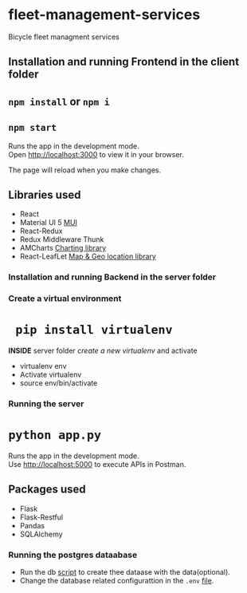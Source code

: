 # fleet-management-services
Bicycle fleet managment services

## Installation and running Frontend in the client folder
## `npm install` or `npm i`

## `npm start`

Runs the app in the development mode.\
Open [http://localhost:3000](http://localhost:3000) to view it in your browser.

The page will reload when you make changes.


## Libraries used
  - React
  - Material UI 5 [MUI](https://mui.com/)
  - React-Redux
  - Redux Middleware Thunk
  - AMCharts [Charting library](https://www.amcharts.com/)
  - React-LeafLet [Map & Geo location library](https://react-leaflet.js.org/)


### Installation and running Backend in the server folder

### Create a virtual environment
# ` pip install virtualenv`

**INSIDE** server folder _create a new virtualenv_ and activate
  - virtualenv env
  - Activate virtualenv
  - source env/bin/activate

### Running the server
# `python app.py`

Runs the app in the development mode.\
Use [http://localhost:5000](http://localhost:5000) to execute APIs in Postman.


## Packages used
  - Flask
  - Flask-Restful
  - Pandas
  - SQLAlchemy

### Running the postgres dataabase
  - Run the db [script](https://github.com/Vin-1991/fleet-services/tree/main/db_script) to create thee dataase with the data(optional).
  - Change the database related configurattion in the `.env` [file](https://github.com/Vin-1991/fleet-services/blob/main/server/config/.env).



